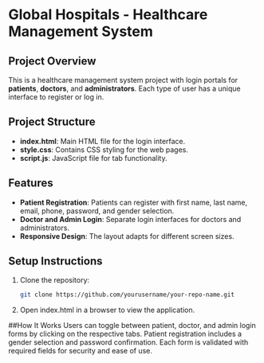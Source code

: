 # Global Hospitals - Healthcare Management System
## Project Overview
This is a healthcare management system project with login portals for **patients**, **doctors**, and **administrators**. Each type of user has a unique interface to register or log in.

## Project Structure
- **index.html**: Main HTML file for the login interface.
- **style.css**: Contains CSS styling for the web pages.
- **script.js**: JavaScript file for tab functionality.
  
## Features
- **Patient Registration**: Patients can register with first name, last name, email, phone, password, and gender selection.
- **Doctor and Admin Login**: Separate login interfaces for doctors and administrators.
- **Responsive Design**: The layout adapts for different screen sizes.

## Setup Instructions
1. Clone the repository:
   ```bash
   git clone https://github.com/yourusername/your-repo-name.git
2. Open index.html in a browser to view the application.

##How It Works
Users can toggle between patient, doctor, and admin login forms by clicking on the respective tabs.
Patient registration includes a gender selection and password confirmation.
Each form is validated with required fields for security and ease of use.
